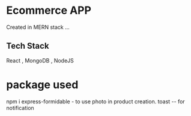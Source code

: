 # Ecommerce APP

Created in MERN stack ...

## Tech Stack

React , MongoDB , NodeJS

# package used

npm i express-formidable - to use photo in product creation.
toast -- for notification
